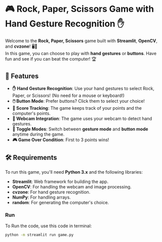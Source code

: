 # 🎮 Rock, Paper, Scissors Game with Hand Gesture Recognition ✋

Welcome to the **Rock, Paper, Scissors** game built with **Streamlit**, **OpenCV**, and **cvzone**! 🖥️🎉  
In this game, you can choose to play with **hand gestures** or **buttons**. Have fun and see if you can beat the computer! 🏆

## 🚀 Features

- **✋ Hand Gesture Recognition**: Use your hand gestures to select Rock, Paper, or Scissors! (No need for a mouse or keyboard!)  
- **🖱️ Button Mode**: Prefer buttons? Click them to select your choice!  
- **🏅 Score Tracking**: The game keeps track of your points and the computer's points.  
- **📸 Webcam Integration**: The game uses your webcam to detect hand gestures.  
- **🔄 Toggle Modes**: Switch between **gesture mode** and **button mode** anytime during the game.  
- **🎮 Game Over Condition**: First to 3 points wins!  

## 🛠️ Requirements

To run this game, you'll need **Python 3.x** and the following libraries:

- **Streamlit**: Web framework for building the app.
- **OpenCV**: For handling the webcam and image processing.
- **cvzone**: For hand gesture recognition.
- **NumPy**: For handling arrays.
- **random**: For generating the computer's choice.

### Run

To Run the code, use this code in terminal:

```bash
python -m streamlit run game.py
